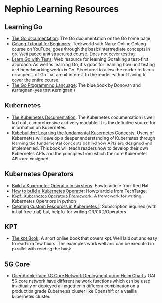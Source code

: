 # Nephio Learning Resources

## Learning Go
* [The Go documentation](https://go.dev/): The Go documentation on the Go home page.
* [Golang Tutorial for Beginners](https://www.youtube.com/watch?v=yyUHQIec83I): Techworld with Nana: Online Golang  course on YouTube, goes through the basic/intermediate concepts in go. Well paced and structured course. Does not cover testing
* [Learn Go with Tests](https://quii.gitbook.io/learn-go-with-tests/): Web resource for learning Go taking a test-first approach. As well as learning Go, it's good for learning how unit testing and benchmarking works in Go. Structured to allow the reader to focus on aspects of Go that are of interest to the reader without having to cover the entire course.
* [The Go Programming Language](https://www.gopl.io/): The blue book by Donovan and Kernighan (yes that Kernighan!)

## Kubernetes

* [The Kubernetes Documentation](https://kubernetes.io/): The Kubernetes documentation is well laid out, comprehensive and very readable. It is the definitive source for information on Kubernetes.
* [Kubebuilder: Learning the fundamental Kubernetes Concepts](https://kubebuilder.io/): Users of Kubernetes will develop a deeper understanding of Kubernetes through learning the fundamental concepts behind how APIs are designed and implemented. This book will teach readers how to develop their own Kubernetes APIs and the principles from which the core Kubernetes APIs are designed.

## Kubernetes Operators

* [Build a Kubernetes Operator in six steps](https://developers.redhat.com/articles/2021/09/07/build-kubernetes-operator-six-steps): Howto article from Red Hat
* [How to build a Kubernetes Operator](https://www.techtarget.com/searchitoperations/tutorial/How-to-build-a-Kubernetes-operator): Howto article from TechTarget
* [Kopf: Kubernetes Operators Framework](https://kopf.readthedocs.io/en/stable/): A framework for writing Kubernetes Operators in python
* [Creating Custom Resources in Kubernetes 1](https://www.pluralsight.com/courses/kubernetes-creating-custom-resources): Subscription required (with initial free trial) but, helpful for writing CR/CRD/Operators

## KPT

* [The kpt Book](https://kpt.dev/book/):  A short online book that covers kpt. Well laid out and easy to read in a few hours. The examples work well and can be executed in parallel with reading the book.

## 5G Core

* [OpenAirInterface 5G Core Network Deployment using Helm Charts](https://gitlab.eurecom.fr/oai/cn5g/oai-cn5g-fed/-/blob/master/docs/DEPLOY_SA5G_HC.md): OAI 5G core network have different network functions which can be used invidiually or deployed all together in different combination on a production grade Kubernetes cluster like Openshift or a vanilla kubernetes cluster.